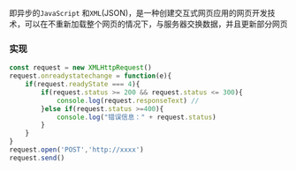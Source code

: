 即异步的`JavaScript` 和`XML`(JSON)，是一种创建交互式网页应用的网页开发技术，可以在不重新加载整个网页的情况下，与服务器交换数据，并且更新部分网页


### 实现


```js
const request = new XMLHttpRequest()
request.onreadystatechange = function(e){
    if(request.readyState === 4){ 
        if(request.status >= 200 && request.status <= 300){
            console.log(request.responseText) // 
        }else if(request.status >=400){
            console.log("错误信息：" + request.status)
        }
    }
}
request.open('POST','http://xxxx')
request.send()
```